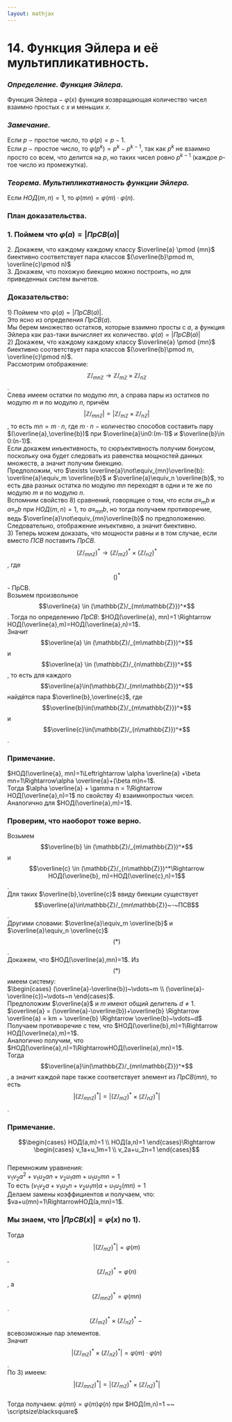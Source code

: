 ```yaml
---  
layout: mathjax  
---  
```

  
# 14. Функция Эйлера и её мультипликативность.  
  
### *Определение. Функция Эйлера.*  
Функция Эйлера $-$ $\varphi(x)$  функция возвращающая количество чисел взаимно простых с $x$ и меньших $x$.  
  
### *Замечание.*  
Если $p~-~$простое число, то $\varphi(p)=p-1$.  
Если $p~-~$простое число, то $\varphi(p^k)= p^k - p^{k-1}$, так как $p^k$ не взаимно просто со всем, что делится на $p$, но таких чисел ровно $p^{k-1}$ (каждое $p$-тое число из промежутка).  
  
### *Теорема. Мультипликативность функции Эйлера.*  
Если $НОД(m,n)=1$, то $\varphi(mn)=\varphi(m)\cdot \varphi(n)$.  
  
### План доказательства.  
  
### $1.$ Поймем что $\varphi(a) = |ПрСВ(a)|$  
$2.$ Докажем, что каждому каждому классу $\overline{a} \pmod {mn}$ биективно соответствует пара классов $(\overline{b}\pmod m, \overline{c}\pmod n)$  
$3.$ Докажем, что похожую биекцию можно построить, но для приведенных систем вычетов.  
  
### Доказательство:  
$1)$ Поймем что $\varphi(a) = |ПрСВ(a)|$.  
Это ясно из определения $ПрСВ(a)$.  
Мы берем множество остатков, которые взаимно просты с $a$, а функция Эйлера как раз-таки вычисляет их количество. $\varphi(a) = |ПрСВ(a)|$  
$2)$ Докажем, что каждому каждому классу $\overline{a} \pmod {mn}$ биективно соответствует пара классов $(\overline{b}\pmod m, \overline{c}\pmod n)$.  
Рассмотрим отображение: $$\mathbb{Z}/_{mn\mathbb{Z}} \rightarrow \mathbb{Z}/_{m\mathbb{Z}} \times \mathbb{Z}/_{n\mathbb{Z}}$$.  
Слева имеем остатки по модулю $mn$, а справа пары из остатков по модулю $m$ и по модулю $n$, причём $$|\mathbb{Z} /_{mn\mathbb{Z}}| = |\mathbb{Z}/_{m\mathbb{Z}} \times \mathbb{Z}/_{n\mathbb{Z}}|$$, то есть $mn=m\cdot n$, где $m\cdot n~-~$количество способов составить пару $(\overline{a},\overline{b})$ при $\overline{a}\in0:(m-1)$ и $\overline{b}\in 0:(n-1)$.  
Если докажем инъективность, то сюръективность получим бонусом, поскольку она будет следовать из равенства мощностей данных множеств, а значит получим биекцию.  
Предположим, что $\exists \overline{a}\not\equiv_{mn}\overline{b}: \overline{a}\equiv_m \overline{b}$ и $\overline{a}\equiv_n \overline{b}$, то есть два разных остатка по модулю $mn$ переходят в одни и те же по модулю $m$ и по модулю $n$.  
Вспомним свойство $8)$ сравнений, говорящее о том, что если $a \equiv_m b$ и $a \equiv_n b$ при $НОД(m,n)=1$, то $a\equiv_{mn}b$, но тогда получаем противоречие, ведь $\overline{a}\not\equiv_{mn}\overline{b}$ по предположению.  
Следовательно, отображение инъективно, а значит биективно.  
$3)$ Теперь можем доказать, что мощности равны и в том случае, если вместо $ПСВ$ поставить $ПрСВ$.  
$$(\mathbb{Z}/_{mn\mathbb{Z}})^* \rightarrow (\mathbb{Z}/_{m\mathbb{Z}})^* \times (\mathbb{Z}/_{n\mathbb{Z}})^*$$, где $$ ()^*$$ - ПрСВ.  
Возьмем произвольное $$\overline{a} \in (\mathbb{Z}/_{mn\mathbb{Z}})^*$$. Тогда по определению $ПрСВ$: $НОД(\overline{a}, mn)=1 \Rightarrow НОД(\overline{a},m)=НОД(\overline{a},n)=1$.  
Значит $$\overline{a} \in (\mathbb{Z}/_{m\mathbb{Z}})^*$$ и $$\overline{a} \in (\mathbb{Z}/_{n\mathbb{Z}})^*$$, то есть для каждого $$\overline{a}\in(\mathbb{Z}/_{mn\mathbb{Z}})^*$$ найдётся пара $\overline{b},\overline{c}$, где $$\overline{b}\in(\mathbb{Z}/_{m\mathbb{Z}})^*$$ и $$\overline{c}\in(\mathbb{Z}/_{n\mathbb{Z}})^*$$.  
  
### Примечание.  
$НОД(\overline{a}, mn)=1\Leftrightarrow \alpha \overline{a} +\beta mn=1\Rightarrow\alpha \overline{a}+(\beta m)n=1$.  
Тогда $\alpha \overline{a} + \gamma n = 1\Rightarrow НОД(\overline{a},n)=1$ по свойству $4)$ взаимнопростых чисел.  
Аналогично для $НОД(\overline{a},m)=1$.  
  
### Проверим, что наоборот тоже верно.  
Возьмем $$\overline{b} \in (\mathbb{Z}/_{m\mathbb{Z}})^*$$ и $$\overline{c} \in (\mathbb{Z}/_{n\mathbb{Z}})^*\Rightarrow НОД(\overline{b}, m)=НОД(\overline{c},n)=1$$.  
Для таких $\overline{b},\overline{c}$ ввиду биекции существует $$\overline{a}\in\mathbb{Z}/_{mn\mathbb{Z}}~-~ПСВ$$.  
Другими словами: $\overline{a}\equiv_m \overline{b}$ и $\overline{a}\equiv_n \overline{c}$ $$( * )$$.  
Докажем, что $НОД(\overline{a},mn)=1$. Из $$( * )$$ имеем систему:  
$\begin{cases} (\overline{a}-\overline{b})~\vdots~m \\ (\overline{a}-\overline{с})~\vdots~n \end{cases}$.  
Предположим $\overline{a}$ и $m$ имеют общий делитель $d≠1$.  
$\overline{a} = (\overline{a}-\overline{b})+\overline{b} \Rightarrow \overline{a} = km + \overline{b} \Rightarrow \overline{b}~\vdots~d$  
Получаем противоречие с тем, что $НОД(\overline{b},m)=1\Rightarrow НОД(\overline{a},m)=1$.  
Аналогично получим, что $НОД(\overline{a},n)=1\RightarrowНОД(\overline{a},mn)=1$.  
Тогда $$\overline{a}\in(\mathbb{Z}/_{mn\mathbb{Z}})^*$$, а значит каждой паре также соответствует элемент из $ПрСВ(mn)$, то есть $$|(\mathbb{Z}/_{mn\mathbb{Z}})^*| = |(\mathbb{Z}/_{m\mathbb{Z}})^* \times (\mathbb{Z}/_{n\mathbb{Z}})^*|$$.  
  
### Примечание.  
$$\begin{cases}  
НОД(a,m)=1  
\\  
НОД(a,n)=1  
\end{cases}\Rightarrow  
\begin{cases}  
v_1a+u_1m=1  
\\  
v_2a+u_2n=1  
\end{cases}$$  
Перемножим уравнения:  
$v_1v_2a^2+v_1u_2an+v_2u_1am+u_1u_2mn=1$  
То есть $(v_1v_2a+v_1u_2n+v_2u_1m)a+u_1u_2(mn)=1$  
Делаем замены коэффициентов и получаем, что:  
$va+u(mn)=1\RightarrowНОД(a,mn)=1$.  
  
### Мы знаем, что $|ПрСВ(x)|=\varphi(x)$ по $1)$.  
Тогда $$|(\mathbb{Z}/_{m\mathbb{Z}})^*|=\varphi(m)$$, $$(\mathbb{Z}/_{n\mathbb{Z}})^*=\varphi(n)$$, а $$(\mathbb{Z}/_{mn\mathbb{Z}})^*=\varphi(mn)$$.  
$$(\mathbb{Z}/_{m\mathbb{Z}})^* \times (\mathbb{Z}/_{n\mathbb{Z}})^*~-~$$всевозможные пар элементов.  
Значит $$|(\mathbb{Z}/_{m\mathbb{Z}})^* \times (\mathbb{Z}/_{n\mathbb{Z}})^*|=\varphi(m)\cdot\varphi(n)$$.  
По $3)$ имеем: $$|(\mathbb{Z}/_{mn\mathbb{Z}})^*| = |(\mathbb{Z}/_{m\mathbb{Z}})^* \times (\mathbb{Z}/_{n\mathbb{Z}})^*|$$  
Тогда получаем: $\varphi(mn)=\varphi(m)\varphi(n)$ при $НОД(m,n)=1 ~~ \scriptsize\blacksquare$  
